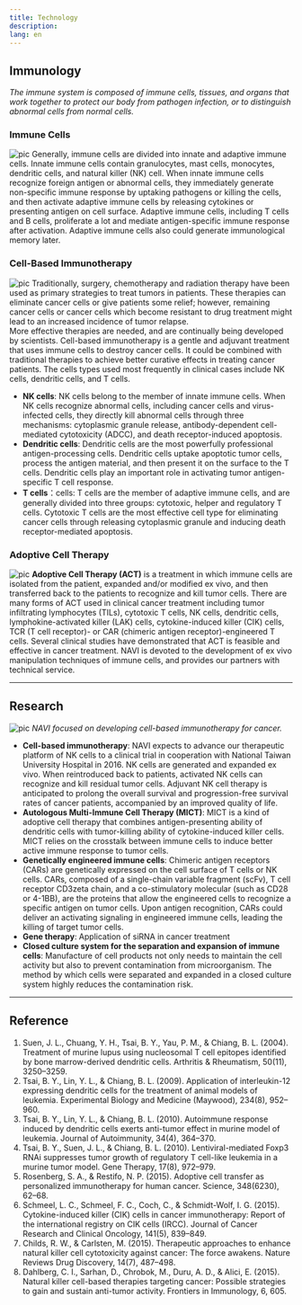 ```yaml
---
title: Technology
description: 
lang: en
---
```


## Immunology
*The immune system is composed of immune cells, tissues, and organs that work together to protect our body from pathogen infection, or to distinguish abnormal cells from normal cells.*

### Immune Cells
![pic](../../images/technology/1_ImmuneCells.png)
Generally, immune cells are divided into innate and adaptive immune cells. Innate immune cells contain granulocytes, mast cells, monocytes, dendritic cells, and natural killer (NK) cell. When innate immune cells recognize foreign antigen or abnormal cells, they immediately generate non-specific immune response by uptaking pathogens or killing the cells, and then activate adaptive immune cells by releasing cytokines or presenting antigen on cell surface. Adaptive immune cells, including T cells and B cells, proliferate a lot and mediate antigen-specific immune response after activation. Adaptive immune cells also could generate immunological memory later.  

### Cell-Based Immunotherapy
![pic](../../images/technology/2_Cell-basedImmunotherapy.png)
Traditionally, surgery, chemotherapy and radiation therapy have been used as primary strategies to treat tumors in patients. These therapies can eliminate cancer cells or give patients some relief; however, remaining cancer cells or cancer cells which become resistant to drug treatment might lead to an increased incidence of tumor relapse.  
More effective therapies are needed, and are continually being developed by scientists. Cell-based immunotherapy is a gentle and adjuvant treatment that uses immune cells to destroy cancer cells. It could be combined with traditional therapies to achieve better curative effects in treating cancer patients. The cells types used most frequently in clinical cases include NK cells, dendritic cells, and T cells.
- **NK cells**: NK cells belong to the member of innate immune cells. When NK cells recognize abnormal cells, including cancer cells and virus-infected cells, they directly kill abnormal cells through three mechanisms: cytoplasmic granule release, antibody-dependent cell-mediated cytotoxicity (ADCC), and death receptor-induced apoptosis.
- **Dendritic cells**: Dendritic cells are the most powerfully professional antigen-processing cells. Dendritic cells uptake apoptotic tumor cells, process the antigen material, and then present it on the surface to the T cells. Dendritic cells play an important role in activating tumor antigen-specific T cell response.
- **T cells**：cells: T cells are the member of adaptive immune cells, and are generally divided into three groups: cytotoxic, helper and regulatory T cells. Cytotoxic T cells are the most effective cell type for eliminating cancer cells through releasing cytoplasmic granule and inducing death receptor-mediated apoptosis.

### Adoptive Cell Therapy
![pic](../../images/technology/3_AdoptiveCellTherapy.png)
**Adoptive Cell Therapy (ACT)** is a treatment in which immune cells are isolated from the patient, expanded and/or modified ex vivo, and then transferred back to the patients to recognize and kill tumor cells. There are many forms of ACT used in clinical cancer treatment including tumor infiltrating lymphocytes (TILs), cytotoxic T cells, NK cells, dendritic cells, lymphokine-activated killer (LAK) cells, cytokine-induced killer (CIK) cells, TCR (T cell receptor)- or CAR (chimeric antigen receptor)-engineered T cells. Several clinical studies have demonstrated that ACT is feasible and effective in cancer treatment. NAVI is devoted to the development of ex vivo manipulation techniques of immune cells, and provides our partners with technical service.

---

## Research
![pic](../../images/technology/4_研發方向.png)
*NAVI focused on developing cell-based immunotherapy for cancer.*  
- **Cell-based immunotherapy**: NAVI expects to advance our therapeutic platform of NK cells to a clinical trial in cooperation with National Taiwan University Hospital in 2016. NK cells are generated and expanded ex vivo. When reintroduced back to patients, activated NK cells can recognize and kill residual tumor cells. Adjuvant NK cell therapy is anticipated to prolong the overall survival and progression-free survival rates of cancer patients, accompanied by an improved quality of life.  
- **Autologous Multi-Immune Cell Therapy (MICT)**: MICT is a kind of adoptive cell therapy that combines antigen-presenting ability of dendritic cells with tumor-killing ability of cytokine-induced killer cells. MICT relies on the crosstalk between immune cells to induce better active immune response to tumor cells.  
- **Genetically engineered immune cells**: Chimeric antigen receptors (CARs) are genetically expressed on the cell surface of T cells or NK cells. CARs, composed of a single-chain variable fragment (scFv), T cell receptor CD3zeta chain, and a co-stimulatory molecular (such as CD28 or 4-1BB), are the proteins that allow the engineered cells to recognize a specific antigen on tumor cells. Upon antigen recognition, CARs could deliver an activating signaling in engineered immune cells, leading the killing of target tumor cells.  
- **Gene therapy**: Application of siRNA in cancer treatment  
- **Closed culture system for the separation and expansion of immune cells**: Manufacture of cell products not only needs to maintain the cell activity but also to prevent contamination from microorganism. The method by which cells were separated and expanded in a closed culture system highly reduces the contamination risk.

---

## Reference
1. Suen, J. L., Chuang, Y. H., Tsai, B. Y., Yau, P. M., & Chiang, B. L. (2004). Treatment of murine lupus using nucleosomal T cell epitopes identified by bone marrow-derived dendritic cells. Arthritis & Rheumatism, 50(11), 3250–3259.  
2. Tsai, B. Y., Lin, Y. L., & Chiang, B. L. (2009). Application of interleukin-12 expressing dendritic cells for the treatment of animal models of leukemia. Experimental Biology and Medicine (Maywood), 234(8), 952–960.  
3. Tsai, B. Y., Lin, Y. L., & Chiang, B. L. (2010). Autoimmune response induced by dendritic cells exerts anti-tumor effect in murine model of leukemia. Journal of Autoimmunity, 34(4), 364–370.  
4. Tsai, B. Y., Suen, J. L., & Chiang, B. L. (2010). Lentiviral-mediated Foxp3 RNAi suppresses tumor growth of regulatory T cell-like leukemia in a murine tumor model. Gene Therapy, 17(8), 972–979.  
5. Rosenberg, S. A., & Restifo, N. P. (2015). Adoptive cell transfer as personalized immunotherapy for human cancer. Science, 348(6230), 62–68.  
6. Schmeel, L. C., Schmeel, F. C., Coch, C., & Schmidt-Wolf, I. G. (2015). Cytokine-induced killer (CIK) cells in cancer immunotherapy: Report of the international registry on CIK cells (IRCC). Journal of Cancer Research and Clinical Oncology, 141(5), 839–849.  
7. Childs, R. W., & Carlsten, M. (2015). Therapeutic approaches to enhance natural killer cell cytotoxicity against cancer: The force awakens. Nature Reviews Drug Discovery, 14(7), 487–498.  
8. Dahlberg, C. I., Sarhan, D., Chrobok, M., Duru, A. D., & Alici, E. (2015). Natural killer cell-based therapies targeting cancer: Possible strategies to gain and sustain anti-tumor activity. Frontiers in Immunology, 6, 605.  

